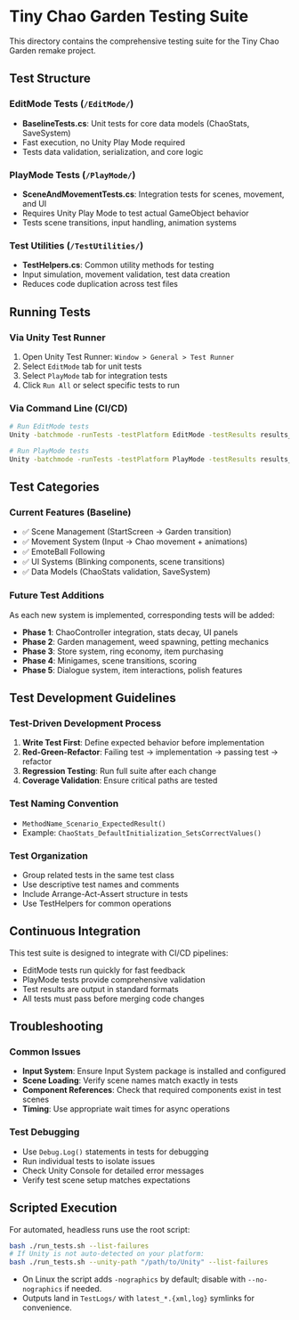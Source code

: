 # Tiny Chao Garden Testing Suite

This directory contains the comprehensive testing suite for the Tiny Chao Garden remake project.

## Test Structure

### EditMode Tests (`/EditMode/`)
- **BaselineTests.cs**: Unit tests for core data models (ChaoStats, SaveSystem)
- Fast execution, no Unity Play Mode required
- Tests data validation, serialization, and core logic

### PlayMode Tests (`/PlayMode/`)
- **SceneAndMovementTests.cs**: Integration tests for scenes, movement, and UI
- Requires Unity Play Mode to test actual GameObject behavior
- Tests scene transitions, input handling, animation systems

### Test Utilities (`/TestUtilities/`)
- **TestHelpers.cs**: Common utility methods for testing
- Input simulation, movement validation, test data creation
- Reduces code duplication across test files

## Running Tests

### Via Unity Test Runner
1. Open Unity Test Runner: `Window > General > Test Runner`
2. Select `EditMode` tab for unit tests
3. Select `PlayMode` tab for integration tests
4. Click `Run All` or select specific tests to run

### Via Command Line (CI/CD)
```bash
# Run EditMode tests
Unity -batchmode -runTests -testPlatform EditMode -testResults results_editmode.xml

# Run PlayMode tests  
Unity -batchmode -runTests -testPlatform PlayMode -testResults results_playmode.xml
```

## Test Categories

### Current Features (Baseline)
- ✅ Scene Management (StartScreen → Garden transition)
- ✅ Movement System (Input → Chao movement + animations)
- ✅ EmoteBall Following
- ✅ UI Systems (Blinking components, scene transitions)
- ✅ Data Models (ChaoStats validation, SaveSystem)

### Future Test Additions
As each new system is implemented, corresponding tests will be added:

- **Phase 1**: ChaoController integration, stats decay, UI panels
- **Phase 2**: Garden management, weed spawning, petting mechanics
- **Phase 3**: Store system, ring economy, item purchasing
- **Phase 4**: Minigames, scene transitions, scoring
- **Phase 5**: Dialogue system, item interactions, polish features

## Test Development Guidelines

### Test-Driven Development Process
1. **Write Test First**: Define expected behavior before implementation
2. **Red-Green-Refactor**: Failing test → implementation → passing test → refactor
3. **Regression Testing**: Run full suite after each change
4. **Coverage Validation**: Ensure critical paths are tested

### Test Naming Convention
- `MethodName_Scenario_ExpectedResult()`
- Example: `ChaoStats_DefaultInitialization_SetsCorrectValues()`

### Test Organization
- Group related tests in the same test class
- Use descriptive test names and comments
- Include Arrange-Act-Assert structure in tests
- Use TestHelpers for common operations

## Continuous Integration

This test suite is designed to integrate with CI/CD pipelines:
- EditMode tests run quickly for fast feedback
- PlayMode tests provide comprehensive validation
- Test results are output in standard formats
- All tests must pass before merging code changes

## Troubleshooting

### Common Issues
- **Input System**: Ensure Input System package is installed and configured
- **Scene Loading**: Verify scene names match exactly in tests
- **Component References**: Check that required components exist in test scenes
- **Timing**: Use appropriate wait times for async operations

### Test Debugging
- Use `Debug.Log()` statements in tests for debugging
- Run individual tests to isolate issues
- Check Unity Console for detailed error messages
- Verify test scene setup matches expectations

## Scripted Execution

For automated, headless runs use the root script:

```bash
bash ./run_tests.sh --list-failures
# If Unity is not auto-detected on your platform:
bash ./run_tests.sh --unity-path "/path/to/Unity" --list-failures
```

- On Linux the script adds `-nographics` by default; disable with `--no-nographics` if needed.
- Outputs land in `TestLogs/` with `latest_*.{xml,log}` symlinks for convenience.
